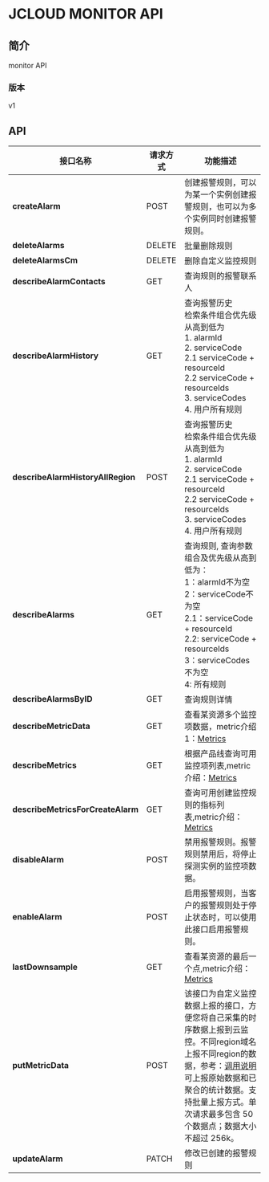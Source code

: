 # JCLOUD MONITOR API


## 简介
monitor API


### 版本
v1


## API
|接口名称|请求方式|功能描述|
|---|---|---|
|**createAlarm**|POST|创建报警规则，可以为某一个实例创建报警规则，也可以为多个实例同时创建报警规则。|
|**deleteAlarms**|DELETE|批量删除规则|
|**deleteAlarmsCm**|DELETE|删除自定义监控规则|
|**describeAlarmContacts**|GET|查询规则的报警联系人|
|**describeAlarmHistory**|GET|查询报警历史</br>检索条件组合优先级从高到低为</br>1. alarmId</br>2. serviceCode</br>2.1 serviceCode + resourceId</br>2.2 serviceCode + resourceIds</br>3. serviceCodes</br>4. 用户所有规则|
|**describeAlarmHistoryAllRegion**|POST|查询报警历史</br>检索条件组合优先级从高到低为</br>1. alarmId</br>2. serviceCode</br>2.1 serviceCode + resourceId</br>2.2 serviceCode + resourceIds</br>3. serviceCodes</br>4. 用户所有规则|
|**describeAlarms**|GET|查询规则, 查询参数组合及优先级从高到低为：</br>1：alarmId不为空</br>2：serviceCode不为空</br>2.1：serviceCode + resourceId</br>2.2: serviceCode + resourceIds</br>3：serviceCodes不为空</br>4: 所有规则|
|**describeAlarmsByID**|GET|查询规则详情|
|**describeMetricData**|GET|查看某资源多个监控项数据，metric介绍1：<a href="https://docs.jdcloud.com/cn/monitoring/metrics">Metrics</a>|
|**describeMetrics**|GET|根据产品线查询可用监控项列表,metric介绍：<a href="https://docs.jdcloud.com/cn/monitoring/metrics">Metrics</a>|
|**describeMetricsForCreateAlarm**|GET|查询可用创建监控规则的指标列表,metric介绍：<a href="https://docs.jdcloud.com/cn/monitoring/metrics">Metrics</a>|
|**disableAlarm**|POST|禁用报警规则。报警规则禁用后，将停止探测实例的监控项数据。|
|**enableAlarm**|POST|启用报警规则，当客户的报警规则处于停止状态时，可以使用此接口启用报警规则。|
|**lastDownsample**|GET|查看某资源的最后一个点,metric介绍：<a href="https://docs.jdcloud.com/cn/monitoring/metrics">Metrics</a>|
|**putMetricData**|POST|该接口为自定义监控数据上报的接口，方便您将自己采集的时序数据上报到云监控。不同region域名上报不同region的数据，参考：<a href="https://docs.jdcloud.com/cn/monitoring/reporting-monitoring-data">调用说明</a>可上报原始数据和已聚合的统计数据。支持批量上报方式。单次请求最多包含 50 个数据点；数据大小不超过 256k。|
|**updateAlarm**|PATCH|修改已创建的报警规则|
